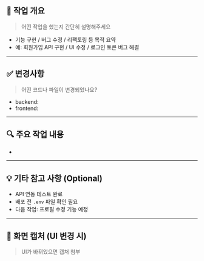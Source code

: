 ## 📌 작업 개요
> 어떤 작업을 했는지 간단히 설명해주세요

- 기능 구현 / 버그 수정 / 리팩토링 등 목적 요약
- 예: 회원가입 API 구현 / UI 수정 / 로그인 토큰 버그 해결

---

## ✅ 변경사항
> 어떤 코드나 파일이 변경되었나요?

- backend:
- frontend: 

---

## 🔍 주요 작업 내용

-

---

## 💡 기타 참고 사항 (Optional)

- API 연동 테스트 완료
- 배포 전 `.env` 파일 확인 필요
- 다음 작업: 프로필 수정 기능 예정

---

## 📸 화면 캡처 (UI 변경 시)

> UI가 바뀌었으면 캡처 첨부

